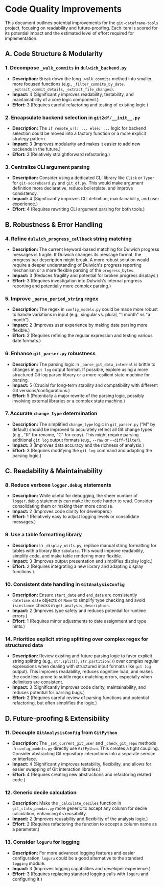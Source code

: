 # Code Quality Improvements

This document outlines potential improvements for the `git-dataframe-tools` project, focusing on readability and future-proofing. Each item is scored for its potential impact and the estimated level of effort required for implementation.

## A. Code Structure & Modularity

### 1. Decompose `_walk_commits` in `dulwich_backend.py`
- **Description:** Break down the long `_walk_commits` method into smaller, more focused functions (e.g., `_filter_commits_by_date`, `_extract_commit_details`, `_extract_file_changes`).
- **Impact:** 4 (Significantly improves readability, testability, and maintainability of a core logic component.)
- **Effort:** 3 (Requires careful refactoring and testing of existing logic.)

### 2. Encapsulate backend selection in `git2df/__init__.py`
- **Description:** The `if remote_url: ... else: ...` logic for backend selection could be moved into a factory function or a more explicit strategy pattern.
- **Impact:** 3 (Improves modularity and makes it easier to add new backends in the future.)
- **Effort:** 2 (Relatively straightforward refactoring.)

### 3. Centralize CLI argument parsing
- **Description:** Consider using a dedicated CLI library like `Click` or `Typer` for `git-scoreboard.py` and `git_df.py`. This would make argument definition more declarative, reduce boilerplate, and improve consistency.
- **Impact:** 4 (Significantly improves CLI definition, maintainability, and user experience.)
- **Effort:** 4 (Requires rewriting CLI argument parsing for both tools.)

## B. Robustness & Error Handling

### 4. Refine `dulwich_progress_callback` string matching
- **Description:** The current keyword-based matching for Dulwich progress messages is fragile. If Dulwich changes its message format, the progress bar description might break. A more robust solution would require a deeper understanding of Dulwich's progress reporting mechanism or a more flexible parsing of the `progress_bytes`.
- **Impact:** 3 (Reduces fragility and potential for broken progress displays.)
- **Effort:** 3 (Requires investigation into Dulwich's internal progress reporting and potentially more complex parsing.)

### 5. Improve `_parse_period_string` regex
- **Description:** The regex in `config_models.py` could be made more robust to handle variations in input (e.g., singular vs. plural, "1 month" vs "a month").
- **Impact:** 2 (Improves user experience by making date parsing more flexible.)
- **Effort:** 2 (Requires refining the regular expression and testing various date formats.)

### 6. Enhance `git_parser.py` robustness
- **Description:** The parsing logic in `_parse_git_data_internal` is brittle to changes in `git log` output format. If possible, explore using a more structured Git log parser library or a more resilient state machine for parsing.
- **Impact:** 5 (Crucial for long-term stability and compatibility with different Git versions/configurations.)
- **Effort:** 5 (Potentially a major rewrite of the parsing logic, possibly involving external libraries or a complex state machine.)

### 7. Accurate `change_type` determination
- **Description:** The simplified `change_type` logic in `git_parser.py` ("M" by default) should be improved to accurately reflect all Git change types (e.g., "R" for rename, "C" for copy). This might require parsing additional `git log` output formats (e.g., `--raw` or `--diff-filter`).
- **Impact:** 3 (Improves data accuracy and the richness of analysis.)
- **Effort:** 3 (Requires modifying the `git log` command and adapting the parsing logic.)

## C. Readability & Maintainability

### 8. Reduce verbose `logger.debug` statements
- **Description:** While useful for debugging, the sheer number of `logger.debug` statements can make the code harder to read. Consider consolidating them or making them more concise.
- **Impact:** 2 (Improves code clarity for developers.)
- **Effort:** 1 (Relatively easy to adjust logging levels or consolidate messages.)

### 9. Use a table formatting library
- **Description:** In `_display_utils.py`, replace manual string formatting for tables with a library like `tabulate`. This would improve readability, simplify code, and make table rendering more flexible.
- **Impact:** 3 (Improves output presentation and simplifies display logic.)
- **Effort:** 2 (Requires integrating a new library and adapting display functions.)

### 10. Consistent date handling in `GitAnalysisConfig`
- **Description:** Ensure `start_date` and `end_date` are consistently `datetime.date` objects or `None` to simplify type checking and avoid `isinstance` checks in `get_analysis_description`.
- **Impact:** 2 (Improves type safety and reduces potential for runtime errors.)
- **Effort:** 1 (Requires minor adjustments to date assignment and type hints.)

### 14. Prioritize explicit string splitting over complex regex for structured data
- **Description:** Review existing and future parsing logic to favor explicit string splitting (e.g., `str.split()`, `str.partition()`) over complex regular expressions when dealing with structured input formats (like `git log` output). This improves readability, reduces cognitive load, and makes the code less prone to subtle regex matching errors, especially when delimiters are consistent.
- **Impact:** 3 (Significantly improves code clarity, maintainability, and reduces potential for parsing bugs.)
- **Effort:** 2 (Requires careful review of parsing functions and potential refactoring, but often simplifies the logic.)

## D. Future-proofing & Extensibility

### 11. Decouple `GitAnalysisConfig` from `GitPython`
- **Description:** The `_set_current_git_user` and `_check_git_repo` methods in `config_models.py` directly use `GitPython`. This creates a tight coupling. Consider abstracting Git repository interactions into a separate service or interface.
- **Impact:** 4 (Significantly improves testability, flexibility, and allows for easier swapping of Git interaction libraries.)
- **Effort:** 4 (Requires creating new abstractions and refactoring related code.)

### 12. Generic decile calculation
- **Description:** Make the `_calculate_deciles` function in `git_stats_pandas.py` more generic to accept any column for decile calculation, enhancing its reusability.
- **Impact:** 2 (Improves reusability and flexibility of the analysis logic.)
- **Effort:** 2 (Requires refactoring the function to accept a column name as a parameter.)

### 13. Consider `loguru` for logging
- **Description:** For more advanced logging features and easier configuration, `loguru` could be a good alternative to the standard `logging` module.
- **Impact:** 3 (Improves logging capabilities and developer experience.)
- **Effort:** 3 (Requires replacing standard logging calls with `loguru` and configuring it.)

